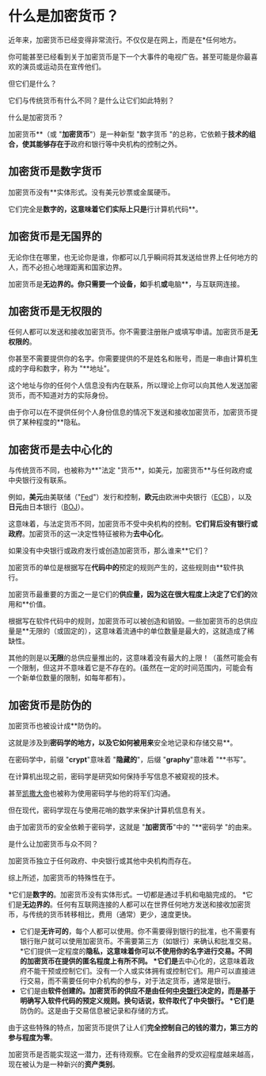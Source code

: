 # 什么是加密货币？

近年来，加密货币已经变得非常流行。不仅仅是在网上，而是在*任何地方。

你可能甚至已经看到关于加密货币是下一个大事件的电视广告。甚至可能是你最喜欢的演员或运动员在宣传他们。

但它们是什么？

它们与传统货币有什么不同？是什么让它们如此特别？

什么是加密货币？


加密货币**（或 "**加密货币**"）是一种新型 "数字货币 "的总称，它依赖于**技术的组合，使其能够存在于**政府和银行等中央机构的控制之外。

## 加密货币是数字货币

加密货币没有**实体形式。没有美元钞票或金属硬币。

它们完全是**数字的，这意味着它们实际上只是**行计算机代码**。


## 加密货币是无国界的

无论你住在哪里，也无论你是谁，你都可以几乎瞬间将其发送给世界上任何地方的人，而不必担心地理距离和国家边界。

加密货币是**无边界的。你只需要一个设备，如**手机**或**电脑**，与互联网连接。

## 加密货币是无权限的

任何人都可以发送和接收加密货币。你不需要注册账户或填写申请。加密货币是**无权限的**。

你甚至不需要提供你的名字。你需要提供的不是姓名和账号，而是一串由计算机生成的字母和数字，称为 "**地址"。

这个地址与你的任何个人信息没有内在联系，所以理论上你可以向其他人发送加密货币，而不知道对方的实际身份。

由于你可以在不提供任何个人身份信息的情况下发送和接收加密货币，加密货币提供了某种程度的**隐私。

## 加密货币是去中心化的

与传统货币不同，也被称为**"法定 "货币**，如美元，加密货币**与任何政府或中央银行没有联系。

例如，**美元**由美联储（"[Fed](https://www.babypips.com/forexpedia/federal-reserve)"）发行和控制，**欧元**由欧洲中央银行（[ECB](https://www.babypips.com/forexpedia/ecb)），以及**日元**由日本银行（[BOJ](https://www.babypips.com/forexpedia/bank-of-japan)）。

这意味着，与法定货币不同，加密货币不受中央机构的控制。**它们背后没有银行或政府**。加密货币的这一决定性特征被称为**去中心化**。

如果没有中央银行或政府发行或创造加密货币，那么谁来**它们？

加密货币的单位是根据写在**代码中的**预定的规则产生的，这些规则由**软件执行。

加密货币最重要的方面之一是它们的**供应量，因为这在很大程度上决定了它们的**效用和**价值。

根据写在软件代码中的规则，加密货币可以被创造和销毁。一些加密货币的总供应量是**无限的（或固定的），这意味着流通中的单位数量是最大的，这就造成了稀缺性。

其他的则是以**无限**的总供应量推出的，这意味着没有最大的上限！（虽然可能会有一个限制，但这并不意味着它是不存在的。(虽然在一定的时间范围内，可能会有一个新单位数量的限制，如每年都有）。

## 加密货币是防伪的

加密货币也被设计成**防伪的。

这就是涉及到**密码学的地方，以及它如何被用来**安全地记录和存储交易**。

在密码学中，前缀 "**crypt**"意味着 "**隐藏的**"，后缀 "**graphy**"意味着 "**书写"。


在计算机出现之前，密码学是研究如何保持手写信息不被窥视的技术。

甚至[凯撒大帝](https://en.wikipedia.org/wiki/Caesar_cipher)也被称为使用密码学与他的将军们沟通。

但在现代，密码学现在与使用花哨的数学来保护计算机信息有关。

由于加密货币的安全依赖于密码学，这就是 "**加密货币**"中的 "**密码学 "的由来。

是什么让加密货币与众不同？


加密货币独立于任何政府、中央银行或其他中央机构而存在。

综上所述，加密货币的特殊性在于。

*它们是**数字的**。加密货币没有实体形式。一切都是通过手机和电脑完成的。
*它们是**无边界的**。任何有互联网连接的人都可以在世界任何地方发送和接收加密货币，与传统的货币转移相比，费用（通常）更少，速度更快。
* 它们是**无许可的**，每个人都可以使用。你不需要得到银行的批准，也不需要有银行账户就可以使用加密货币。不需要第三方（如银行）来确认和批准交易。
*它们提供一定程度的**隐私，这意味着你可以不使用你的名字进行交易。不同的加密货币在提供的匿名程度上有所不同。
*它们是**去中心化的，这意味着政府不能干预或控制它们。没有一个人或实体拥有或控制它们。用户可以直接进行交易，而不需要任何中介机构的参与，对于法定货币，通常是银行。
* 它们是由**软件创建的。加密货币的供应不是由任何[中央银行](https://www.babypips.com/forexpedia/central-bank)决定的，而是基于明确写入软件代码的预定义规则。换句话说，软件取代了中央银行。
*它们是**防伪的。这是由于交易信息被记录和存储的方式。

由于这些特殊的特点，加密货币提供了让人们**完全控制自己的钱的潜力，第三方的参与程度为零**。

加密货币是否能实现这一潜力，还有待观察。它在金融界的受欢迎程度越来越高，现在被认为是一种新兴的**资产类别**。